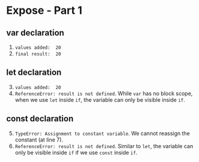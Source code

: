 # Expose - Part 1
## var declaration
1. ```values added:  20```
2. ```final result:  20```
## let declaration
3. ```values added:  20```
4. ```ReferenceError: result is not defined```. While ```var``` has no block scope, when we use ```let``` inside ```if```, the variable can only be visible inside ```if```.
## const declaration
5. ```TypeError: Assignment to constant variable```. We cannot reassign the constant (at line 7).
6. ```ReferenceError: result is not defined```. Similar to ```let```, the variable can only be visible inside ```if``` if we use ```const``` inside ```if```.
